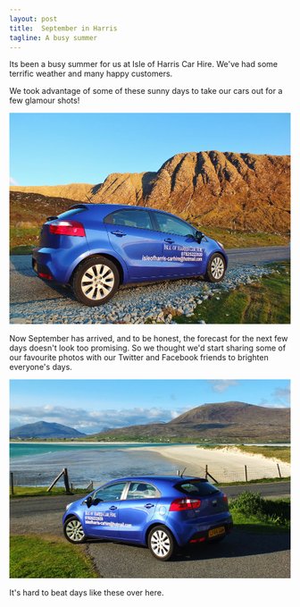 ```yaml
---
layout: post
title:  September in Harris
tagline: A busy summer
---
```

Its been a busy summer for us at Isle of Harris Car Hire. We've had some terrific weather and many happy customers.


We took advantage of some of these sunny days to take our cars out for a few glamour shots!

<img class="responsive-img" src="/assets/post_images/02-09-15-1.jpg">

Now September has arrived, and to be honest, the forecast for the next few days doesn't look too promising. So we thought we'd start sharing some of our favourite photos with our Twitter and Facebook friends to brighten everyone's days.

<img class="responsive-img" src="/assets/post_images/02-09-15-2.jpg">

It's hard to beat days like these over here.